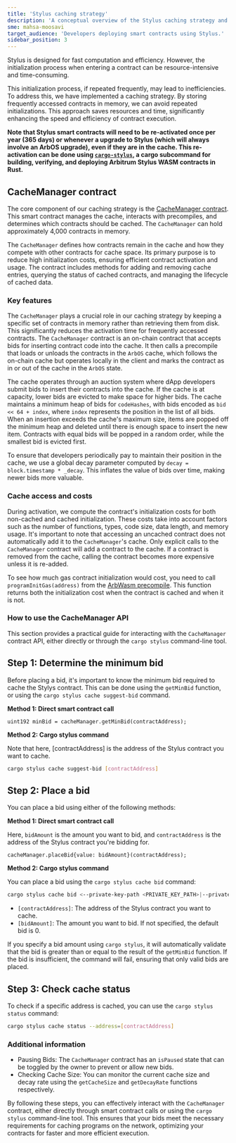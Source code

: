 ```yaml
---
title: 'Stylus caching strategy'
description: 'A conceptual overview of the Stylus caching strategy and CacheManager contract, and a practical guide for using its functionality.'
sme: mahsa-moosavi
target_audience: 'Developers deploying smart contracts using Stylus.'
sidebar_position: 3
---
```


<a data-quicklook-from="stylus">Stylus</a> is designed for fast computation and efficiency. However,
the initialization process when entering a contract can be resource-intensive and time-consuming.

This initialization process, if repeated frequently, may lead to inefficiencies. To address this, we have implemented a caching strategy. By storing frequently accessed contracts in memory, we can avoid repeated initializations. This approach saves resources and time, significantly enhancing the speed and efficiency of contract execution.

**Note that Stylus smart contracts will need to be re-activated once per year (365 days) or whenever a upgrade to Stylus (which will always involve an ArbOS upgrade), even if they are in the cache. This re-activation can be done using [`cargo-stylus`](https://github.com/OffchainLabs/cargo-stylus), a cargo subcommand for building, verifying, and deploying Arbitrum Stylus WASM contracts in Rust.**


## CacheManager contract

The core component of our caching strategy is the [CacheManager contract](https://github.com/OffchainLabs/nitro-contracts/blob/main/src/chain/CacheManager.sol). This smart contract manages the cache, interacts with precompiles, and determines which contracts should be cached. The `CacheManager` can hold approximately 4,000 contracts in memory.

The `CacheManager` defines how contracts remain in the cache and how they compete with other contracts for cache space. Its primary purpose is to reduce high initialization costs, ensuring efficient contract activation and usage. The contract includes methods for adding and removing cache entries, querying the status of cached contracts, and managing the lifecycle of cached data.

### Key features

The `CacheManager` plays a crucial role in our caching strategy by keeping a specific set of contracts in memory rather than retrieving them from disk. This significantly reduces the activation time for frequently accessed contracts. The `CacheManager` contract is an on-chain contract that accepts bids for inserting contract code into the cache. It then calls a precompile that loads or unloads the contracts in the `ArbOS` cache, which follows the on-chain cache but operates locally in the client and marks the contract as in or out of the cache in the `ArbOS` state.

The cache operates through an auction system where dApp developers submit bids to insert their contracts into the cache. If the cache is at capacity, lower bids are evicted to make space for higher bids. The cache maintains a minimum heap of bids for `codeHashes`, with bids encoded as `bid << 64 + index`, where `index` represents the position in the list of all bids. When an insertion exceeds the cache's maximum size, items are popped off the minimum heap and deleted until there is enough space to insert the new item. Contracts with equal bids will be popped in a random order, while the smallest bid is evicted first.

To ensure that developers periodically pay to maintain their position in the cache, we use a global decay parameter computed by `decay = block.timestamp * _decay`. This inflates the value of bids over time, making newer bids more valuable.

### Cache access and costs

During activation, we compute the contract's initialization costs for both non-cached and cached initialization. These costs take into account factors such as the number of functions, types, code size, data length, and memory usage. It's important to note that accessing an uncached contract does not automatically add it to the `CacheManager`'s cache. Only explicit calls to the `CacheManager` contract will add a contract to the cache. If a contract is removed from the cache, calling the contract becomes more expensive unless it is re-added.

To see how much gas contract initialization would cost, you need to call `programInitGas(address)` from the [ArbWasm precompile](https://github.com/OffchainLabs/nitro/blob/d906798140e562500beb9005d2503b0272852298/precompiles/ArbWasm.go). This function returns both the initialization cost when the contract is cached and when it is not.

### How to use the CacheManager API

This section provides a practical guide for interacting with the `CacheManager` contract API, either directly or through the `cargo stylus` command-line tool.

## Step 1: Determine the minimum bid

Before placing a bid, it's important to know the minimum bid required to cache the Stylys contract. This can be done using the `getMinBid` function, or using the `cargo stylus cache suggest-bid` command.

**Method 1: Direct smart contract call**

```solidity
uint192 minBid = cacheManager.getMinBid(contractAddress);
```

**Method 2: Cargo stylus command**

Note that here, [contractAddress] is the address of the Stylus contract you want to cache.

```bash
cargo stylus cache suggest-bid [contractAddress]
```

## Step 2: Place a bid

You can place a bid using either of the following methods:

**Method 1: Direct smart contract call**

Here, `bidAmount` is the amount you want to bid, and `contractAddress` is the address of the Stylus contract you're bidding for.

```solidity
cacheManager.placeBid{value: bidAmount}(contractAddress);
```

**Method 2: Cargo stylus command**

You can place a bid using the `cargo stylus cache bid` command:

```bash
cargo stylus cache bid <--private-key-path <PRIVATE_KEY_PATH>|--private-key <PRIVATE_KEY>|--keystore-path <KEYSTORE_PATH>> [contractAddress] [bidAmount]
```

- `[contractAddress]`: The address of the Stylus contract you want to cache.
- `[bidAmount]`: The amount you want to bid. If not specified, the default bid is 0.

If you specify a bid amount using `cargo stylus`, it will automatically validate that the bid is greater than or equal to the result of the `getMinBid` function. If the bid is insufficient, the command will fail, ensuring that only valid bids are placed.

## Step 3: Check cache status

To check if a specific address is cached, you can use the `cargo stylus status` command:

```bash
cargo stylus cache status --address=[contractAddress]
```

### Additional information

- Pausing Bids: The `CacheManager` contract has an `isPaused` state that can be toggled by the owner to prevent or allow new bids.
- Checking Cache Size: You can monitor the current cache size and decay rate using the `getCacheSize` and `getDecayRate` functions respectively.

By following these steps, you can effectively interact with the `CacheManager` contract, either directly through smart contract calls or using the `cargo stylus` command-line tool. This ensures that your bids meet the necessary requirements for caching programs on the network, optimizing your contracts for faster and more efficient execution.
